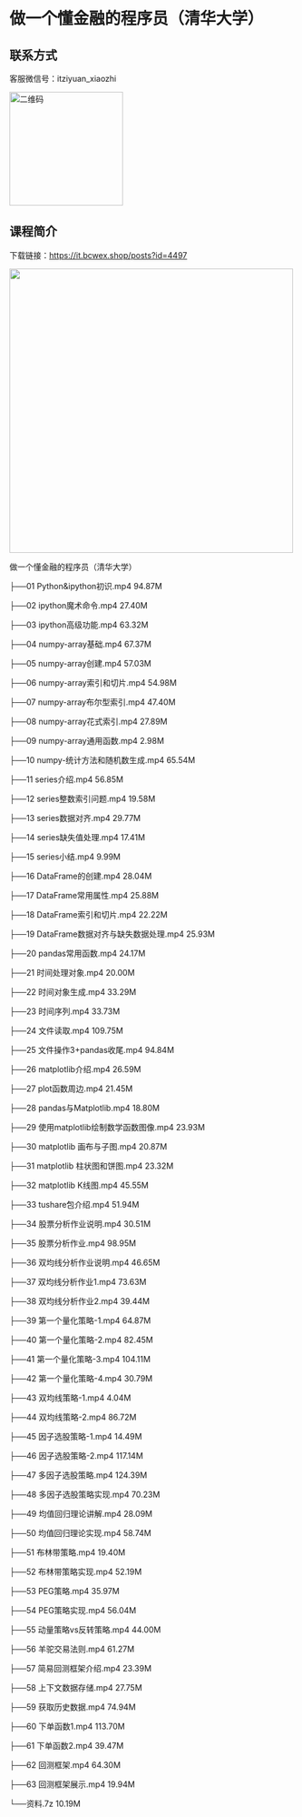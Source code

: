 # 做一个懂金融的程序员（清华大学）

## 联系方式

客服微信号：itziyuan_xiaozhi

<img src="https://ziyuanyun.oss-cn-guangzhou.aliyuncs.com/common/20240614073449/666b82192834a.jpg" width="200" height="200" alt="二维码">

## 课程简介

下载链接：https://it.bcwex.shop/posts?id=4497

<img src="https://ziyuanyun.oss-cn-guangzhou.aliyuncs.com/yun/20241010073020/6707120c6fea5.jpg" width="500" alt="">

  

 做一个懂金融的程序员（清华大学）

 ├──01 Python&amp;ipython初识.mp4 94.87M

 ├──02 ipython魔术命令.mp4 27.40M

 ├──03 ipython高级功能.mp4 63.32M

 ├──04 numpy-array基础.mp4 67.37M

 ├──05 numpy-array创建.mp4 57.03M

 ├──06 numpy-array索引和切片.mp4 54.98M

 ├──07 numpy-array布尔型索引.mp4 47.40M

 ├──08 numpy-array花式索引.mp4 27.89M

 ├──09 numpy-array通用函数.mp4 2.98M

 ├──10 numpy-统计方法和随机数生成.mp4 65.54M

 ├──11 series介绍.mp4 56.85M

 ├──12 series整数索引问题.mp4 19.58M

 ├──13 series数据对齐.mp4 29.77M

 ├──14 series缺失值处理.mp4 17.41M

 ├──15 series小结.mp4 9.99M

 ├──16 DataFrame的创建.mp4 28.04M

 ├──17 DataFrame常用属性.mp4 25.88M

 ├──18 DataFrame索引和切片.mp4 22.22M

 ├──19 DataFrame数据对齐与缺失数据处理.mp4 25.93M

 ├──20 pandas常用函数.mp4 24.17M

 ├──21 时间处理对象.mp4 20.00M

 ├──22 时间对象生成.mp4 33.29M

 ├──23 时间序列.mp4 33.73M

 ├──24 文件读取.mp4 109.75M

 ├──25 文件操作3+pandas收尾.mp4 94.84M

 ├──26 matplotlib介绍.mp4 26.59M

 ├──27 plot函数周边.mp4 21.45M

 ├──28 pandas与Matplotlib.mp4 18.80M

 ├──29 使用matplotlib绘制数学函数图像.mp4 23.93M

 ├──30 matplotlib 画布与子图.mp4 20.87M

 ├──31 matplotlib 柱状图和饼图.mp4 23.32M

 ├──32 matplotlib K线图.mp4 45.55M

 ├──33 tushare包介绍.mp4 51.94M

 ├──34 股票分析作业说明.mp4 30.51M

 ├──35 股票分析作业.mp4 98.95M

 ├──36 双均线分析作业说明.mp4 46.65M

 ├──37 双均线分析作业1.mp4 73.63M

 ├──38 双均线分析作业2.mp4 39.44M

 ├──39 第一个量化策略-1.mp4 64.87M

 ├──40 第一个量化策略-2.mp4 82.45M

 ├──41 第一个量化策略-3.mp4 104.11M

 ├──42 第一个量化策略-4.mp4 30.79M

 ├──43 双均线策略-1.mp4 4.04M

 ├──44 双均线策略-2.mp4 86.72M

 ├──45 因子选股策略-1.mp4 14.49M

 ├──46 因子选股策略-2.mp4 117.14M

 ├──47 多因子选股策略.mp4 124.39M

 ├──48 多因子选股策略实现.mp4 70.23M

 ├──49 均值回归理论讲解.mp4 28.09M

 ├──50 均值回归理论实现.mp4 58.74M

 ├──51 布林带策略.mp4 19.40M

 ├──52 布林带策略实现.mp4 52.19M

 ├──53 PEG策略.mp4 35.97M

 ├──54 PEG策略实现.mp4 56.04M

 ├──55 动量策略vs反转策略.mp4 44.00M

 ├──56 羊驼交易法则.mp4 61.27M

 ├──57 简易回测框架介绍.mp4 23.39M

 ├──58 上下文数据存储.mp4 27.75M

 ├──59 获取历史数据.mp4 74.94M

 ├──60 下单函数1.mp4 113.70M

 ├──61 下单函数2.mp4 39.47M

 ├──62 回测框架.mp4 64.30M

 ├──63 回测框架展示.mp4 19.94M

 └──资料.7z 10.19M

  